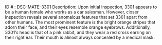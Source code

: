 ID # : DSC-MATE-3301
Description: Upon initial inspection, 3301 appears to be a human female who works as a car salesman. However, closer inspection reveals several anomalous features that set 3301 apart from other humans. The most prominent feature is the bright orange stripes that adorn their face, and their eyes resemble orange eyebrows. Additionally, 3301's head is that of a pink rabbit, and they wear a red cross earring on their right ear. Their mouth is almost always concealed by a medical mask.